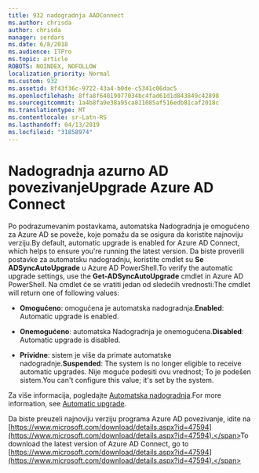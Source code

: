 ```yaml
---
title: 932 nadogradnja AADConnect
ms.author: chrisda
author: chrisda
manager: serdars
ms.date: 6/8/2018
ms.audience: ITPro
ms.topic: article
ROBOTS: NOINDEX, NOFOLLOW
localization_priority: Normal
ms.custom: 932
ms.assetid: 8f43f36c-9722-43a4-b0de-c5341c06dac5
ms.openlocfilehash: 8ffa8f64019077034bc4fad61d1d843849c42898
ms.sourcegitcommit: 1a4b8fa9e38a95ca811085af516edb81caf2018c
ms.translationtype: MT
ms.contentlocale: sr-Latn-RS
ms.lasthandoff: 04/13/2019
ms.locfileid: "31858974"
---
```

# <a name="upgrade-azure-ad-connect"></a><span data-ttu-id="54737-102">Nadogradnja azurno AD povezivanje</span><span class="sxs-lookup"><span data-stu-id="54737-102">Upgrade Azure AD Connect</span></span>

<span data-ttu-id="54737-103">Po podrazumevanim postavkama, automatska Nadogradnja je omogućeno za Azure AD se poveže, koje pomažu da se osigura da koristite najnoviju verziju.</span><span class="sxs-lookup"><span data-stu-id="54737-103">By default, automatic upgrade is enabled for Azure AD Connect, which helps to ensure you're running the latest version.</span></span> <span data-ttu-id="54737-104">Da biste proverili postavke za automatsku nadogradnju, koristite cmdlet su **Se ADSyncAutoUpgrade** u Azure AD PowerShell.</span><span class="sxs-lookup"><span data-stu-id="54737-104">To verify the automatic upgrade settings, use the **Get-ADSyncAutoUpgrade** cmdlet in Azure AD PowerShell.</span></span> <span data-ttu-id="54737-105">Na cmdlet će se vratiti jedan od sledećih vrednosti:</span><span class="sxs-lookup"><span data-stu-id="54737-105">The cmdlet will return one of following values:</span></span> 

- <span data-ttu-id="54737-106">**Omogućeno**: omogućena je automatska nadogradnja.</span><span class="sxs-lookup"><span data-stu-id="54737-106">**Enabled**: Automatic upgrade is enabled.</span></span>

- <span data-ttu-id="54737-107">**Onemogućeno**: automatska Nadogradnja je onemogućena.</span><span class="sxs-lookup"><span data-stu-id="54737-107">**Disabled**: Automatic upgrade is disabled.</span></span>

- <span data-ttu-id="54737-108">**Prividne**: sistem je više da primate automatske nadogradnje.</span><span class="sxs-lookup"><span data-stu-id="54737-108">**Suspended**: The system is no longer eligible to receive automatic upgrades.</span></span> <span data-ttu-id="54737-109">Nije moguće podesiti ovu vrednost; To je podešen sistem.</span><span class="sxs-lookup"><span data-stu-id="54737-109">You can't configure this value; it's set by the system.</span></span> 

<span data-ttu-id="54737-110">Za više informacija, pogledajte [Automatska nadogradnja](https://docs.microsoft.com/azure/active-directory/connect/active-directory-aadconnect-feature-automatic-upgrade).</span><span class="sxs-lookup"><span data-stu-id="54737-110">For more information, see [Automatic upgrade](https://docs.microsoft.com/azure/active-directory/connect/active-directory-aadconnect-feature-automatic-upgrade).</span></span>

<span data-ttu-id="54737-111">Da biste preuzeli najnoviju verziju programa Azure AD povezivanje, idite na [https://www.microsoft.com/download/details.aspx?id=47594](https://www.microsoft.com/download/details.aspx?id=47594).</span><span class="sxs-lookup"><span data-stu-id="54737-111">To download the latest version of Azure AD Connect, go to [https://www.microsoft.com/download/details.aspx?id=47594](https://www.microsoft.com/download/details.aspx?id=47594).</span></span>

